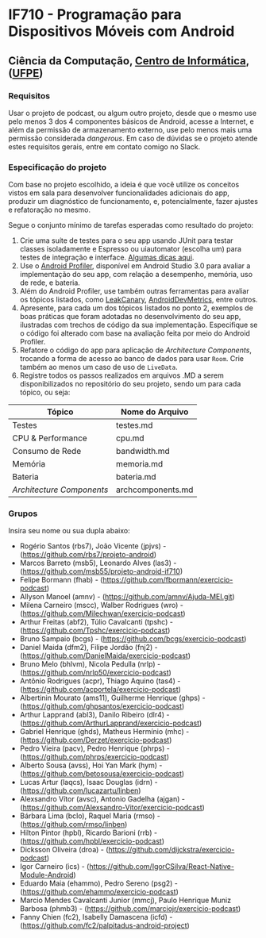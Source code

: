 # IF710 - Programação para Dispositivos Móveis com Android

## Ciência da Computação, [Centro de Informática](http://www.cin.ufpe.br), ([UFPE](http://www.ufpe.br))

### Requisitos

Usar o projeto de podcast, ou algum outro projeto, desde que o mesmo use pelo menos 3 dos 4 componentes básicos de Android, acesse a Internet, e além da permissão de armazenamento externo, use pelo menos mais uma permissão considerada _dangerous_. Em caso de dúvidas se o projeto atende estes requisitos gerais, entre em contato comigo no Slack.

### Especificação do projeto

Com base no projeto escolhido, a ideia é que você utilize os conceitos vistos em sala para 
desenvolver funcionalidades adicionais do app, produzir um diagnóstico de funcionamento, e, 
potencialmente, fazer ajustes e refatoração no mesmo. 

Segue o conjunto mínimo de tarefas esperadas como resultado do projeto: 

01. Crie uma suíte de testes para o seu app usando JUnit para testar classes isoladamente e Espresso ou uiautomator (escolha um) para testes de integração e interface. [Algumas dicas aqui](https://developer.android.com/studio/test/index.html).
02. Use o [Android Profiler](https://developer.android.com/studio/test/index.html), disponível em Android Studio 3.0 para avaliar a implementação do seu app, com relação a desempenho, memória, uso de rede, e bateria.
03. Além do Android Profiler, use também outras ferramentas para avaliar os tópicos listados, como [LeakCanary](https://github.com/square/leakcanary), [AndroidDevMetrics](https://github.com/frogermcs/androiddevmetrics), entre outros. 
03. Apresente, para cada um dos tópicos listados no ponto 2, exemplos de boas práticas que foram adotadas no desenvolvimento do seu app, ilustradas com trechos de código da sua implementação. Especifique se o código foi alterado com base na avaliação feita por meio do Android Profiler.
04. Refatore o código do app para aplicação de _Architecture Components_, trocando a forma de acesso ao banco de dados para usar `Room`. Crie também ao menos um caso de uso de `LiveData`.
05. Registre todos os passos realizados em arquivos .MD a serem disponibilizados no repositório do seu projeto, sendo um para cada tópico, ou seja: 


| Tópico | Nome do Arquivo |
| ------ | ------ |
| Testes | testes.md |
| CPU & Performance | cpu.md |
| Consumo de Rede | bandwidth.md |
| Memória | memoria.md |
| Bateria | bateria.md |
| _Architecture Components_ | archcomponents.md |


### Grupos

Insira seu nome ou sua dupla abaixo: 

- Rogério Santos (rbs7), João Vicente (jpjvs) - (https://github.com/rbs7/projeto-android)
- Marcos Barreto (msb5), Leonardo Alves (las3) -  (https://github.com/msb55/projeto-android-if710)
- Felipe Bormann (fhab) - (https://github.com/fbormann/exercicio-podcast)
- Allyson Manoel (amnv) - (https://github.com/amnv/Ajuda-MEI.git)
- Milena Carneiro (mscc), Walber Rodrigues (wro) - (https://github.com/Milechwan/exercicio-podcast)
- Arthur Freitas (abf2), Túlio Cavalcanti (tpshc) - (https://github.com/Tpshc/exercicio-podcast)
- Bruno Sampaio (bcgs) - (https://github.com/bcgs/exercicio-podcast)
- Daniel Maida (dfm2), Filipe Jordão (fnj2) - (https://github.com/DanielMaida/exercicio-podcast)
- Bruno Melo (bhlvm), Nicola Pedulla (nrlp) - (https://github.com/nrlp50/exercicio-podcast)
- Antônio Rodrigues (acpr), Thiago Aquino (tas4) - (https://github.com/acportela/exercicio-podcast)
- Albertinin Mourato (ams11), Guilherme Henrique (ghps) - (https://github.com/ghpsantos/exercicio-podcast)
- Arthur Lapprand (abl3), Danilo Ribeiro (dlr4) - (https://github.com/ArthurLapprand/exercicio-podcast)
- Gabriel Henrique (ghds), Matheus Hermínio (mhc) - (https://github.com/Derzet/exercicio-podcast)
- Pedro Vieira (pacv), Pedro Henrique (phrps) - (https://github.com/phrps/exercicio-podcast)
- Alberto Sousa (avss), Hoi Yan Mark (hym) -  (https://github.com/betosousa/exercicio-podcast)
- Lucas Artur (laqcs), Isaac Douglas (idrn) - (https://github.com/lucazartu/linben)
- Alexsandro Vítor (avsc), Antonio Gadelha (ajgan) - (https://github.com/Alexsandro-Vitor/exercicio-podcast)
- Bárbara Lima (bclo), Raquel Maria (rmso) - (https://github.com/rmso/linben)
- Hilton Pintor (hpbl), Ricardo Barioni (rrb) - (https://github.com/hpbl/exercicio-podcast)
- Dicksson Oliveira (droa) - (https://github.com/dijckstra/exercicio-podcast)
- Igor Carneiro (ics) - (https://github.com/IgorCSilva/React-Native-Module-Android)
- Eduardo Maia (ehammo), Pedro Sereno (psg2) - (https://github.com/ehammo/exercicio-podcast)
- Marcio Mendes Cavalcanti Junior (mmcj), Paulo Henrique Muniz Barbosa (phmb3) - (https://github.com/marciojr/exercicio-podcast)
- Fanny Chien (fc2), Isabelly Damascena (icfd) - (https://github.com/fc2/palpitadus-android-project)